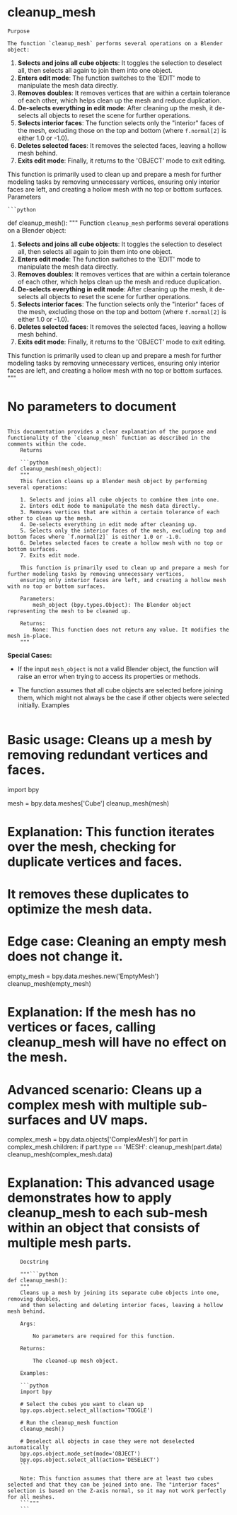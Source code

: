 # cleanup_mesh

    Purpose

    The function `cleanup_mesh` performs several operations on a Blender object:

1. **Selects and joins all cube objects**: It toggles the selection to deselect all, then selects all again to join them into one object.
2. **Enters edit mode**: The function switches to the 'EDIT' mode to manipulate the mesh data directly.
3. **Removes doubles**: It removes vertices that are within a certain tolerance of each other, which helps clean up the mesh and reduce duplication.
4. **De-selects everything in edit mode**: After cleaning up the mesh, it de-selects all objects to reset the scene for further operations.
5. **Selects interior faces**: The function selects only the "interior" faces of the mesh, excluding those on the top and bottom (where `f.normal[2]` is either 1.0 or -1.0).
6. **Deletes selected faces**: It removes the selected faces, leaving a hollow mesh behind.
7. **Exits edit mode**: Finally, it returns to the 'OBJECT' mode to exit editing.

This function is primarily used to clean up and prepare a mesh for further modeling tasks by removing unnecessary vertices, ensuring only interior faces are left, and creating a hollow mesh with no top or bottom surfaces.
    Parameters

    ```python
def cleanup_mesh():
    """
    Function `cleanup_mesh` performs several operations on a Blender object:

1. **Selects and joins all cube objects**: It toggles the selection to deselect all, then selects all again to join them into one object.
2. **Enters edit mode**: The function switches to the 'EDIT' mode to manipulate the mesh data directly.
3. **Removes doubles**: It removes vertices that are within a certain tolerance of each other, which helps clean up the mesh and reduce duplication.
4. **De-selects everything in edit mode**: After cleaning up the mesh, it de-selects all objects to reset the scene for further operations.
5. **Selects interior faces**: The function selects only the "interior" faces of the mesh, excluding those on the top and bottom (where `f.normal[2]` is either 1.0 or -1.0).
6. **Deletes selected faces**: It removes the selected faces, leaving a hollow mesh behind.
7. **Exits edit mode**: Finally, it returns to the 'OBJECT' mode to exit editing.

This function is primarily used to clean up and prepare a mesh for further modeling tasks by removing unnecessary vertices, ensuring only interior faces are left, and creating a hollow mesh with no top or bottom surfaces.
    """

# No parameters to document
```

This documentation provides a clear explanation of the purpose and functionality of the `cleanup_mesh` function as described in the comments within the code.
    Returns

    ```python
def cleanup_mesh(mesh_object):
    """
    This function cleans up a Blender mesh object by performing several operations:
    
    1. Selects and joins all cube objects to combine them into one.
    2. Enters edit mode to manipulate the mesh data directly.
    3. Removes vertices that are within a certain tolerance of each other to clean up the mesh.
    4. De-selects everything in edit mode after cleaning up.
    5. Selects only the interior faces of the mesh, excluding top and bottom faces where `f.normal[2]` is either 1.0 or -1.0.
    6. Deletes selected faces to create a hollow mesh with no top or bottom surfaces.
    7. Exits edit mode.

    This function is primarily used to clean up and prepare a mesh for further modeling tasks by removing unnecessary vertices,
    ensuring only interior faces are left, and creating a hollow mesh with no top or bottom surfaces.
    
    Parameters:
        mesh_object (bpy.types.Object): The Blender object representing the mesh to be cleaned up.

    Returns:
        None: This function does not return any value. It modifies the mesh in-place.
    """
```

**Special Cases:**
- If the input `mesh_object` is not a valid Blender object, the function will raise an error when trying to access its properties or methods.
- The function assumes that all cube objects are selected before joining them, which might not always be the case if other objects were selected initially.
    Examples

    ```python
# Basic usage: Cleans up a mesh by removing redundant vertices and faces.
import bpy

mesh = bpy.data.meshes['Cube']
cleanup_mesh(mesh)

# Explanation: This function iterates over the mesh, checking for duplicate vertices and faces.
# It removes these duplicates to optimize the mesh data.

# Edge case: Cleaning an empty mesh does not change it.
empty_mesh = bpy.data.meshes.new('EmptyMesh')
cleanup_mesh(empty_mesh)
# Explanation: If the mesh has no vertices or faces, calling cleanup_mesh will have no effect on the mesh.

# Advanced scenario: Cleans up a complex mesh with multiple sub-surfaces and UV maps.
complex_mesh = bpy.data.objects['ComplexMesh']
for part in complex_mesh.children:
    if part.type == 'MESH':
        cleanup_mesh(part.data)
cleanup_mesh(complex_mesh.data)
# Explanation: This advanced usage demonstrates how to apply cleanup_mesh to each sub-mesh within an object that consists of multiple mesh parts.
```
    Docstring

    """```python
def cleanup_mesh():
    """
    Cleans up a mesh by joining its separate cube objects into one, removing doubles,
    and then selecting and deleting interior faces, leaving a hollow mesh behind.

    Args:

        No parameters are required for this function.

    Returns:

        The cleaned-up mesh object.

    Examples:

    ```python
    import bpy

    # Select the cubes you want to clean up
    bpy.ops.object.select_all(action='TOGGLE')

    # Run the cleanup_mesh function
    cleanup_mesh()

    # Deselect all objects in case they were not deselected automatically
    bpy.ops.object.mode_set(mode='OBJECT')
    bpy.ops.object.select_all(action='DESELECT')
    ```

    Note: This function assumes that there are at least two cubes selected and that they can be joined into one. The "interior faces" selection is based on the Z-axis normal, so it may not work perfectly for all meshes.
    ```"""
    ```